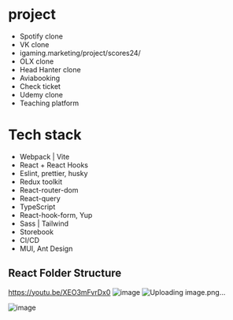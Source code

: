 # project

* Spotify clone
* VK clone
* igaming.marketing/project/scores24/
* OLX clone
* Head Hanter clone
* Aviabooking
* Check ticket
* Udemy clone
* Teaching platform


# Tech stack
* Webpack | Vite
* React + React Hooks
* Eslint, prettier, husky
* Redux toolkit
* React-router-dom
* React-query
* TypeScript
* React-hook-form, Yup
* Sass | Tailwind
* Storebook
* CI/CD
* MUI, Ant Design

## React Folder Structure
https://youtu.be/XEO3mFvrDx0
![image](https://user-images.githubusercontent.com/83628117/191233332-5f0f034e-b34e-4dc9-9ac4-9169909289d7.png)
![Uploading image.png…]()

![image](https://user-images.githubusercontent.com/83628117/191233261-7c2550eb-1237-47f8-944d-851281ab5c3f.png)

